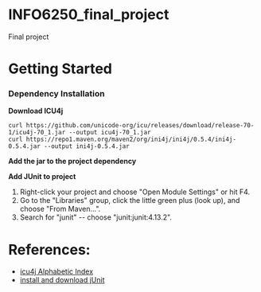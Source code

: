 # INFO6250_final_project
Final project

# Getting Started

### Dependency Installation

**Download ICU4j**
```
curl https://github.com/unicode-org/icu/releases/download/release-70-1/icu4j-70_1.jar --output icu4j-70_1.jar
curl https://repo1.maven.org/maven2/org/ini4j/ini4j/0.5.4/ini4j-0.5.4.jar --output ini4j-0.5.4.jar
```
**Add the jar to the project dependency**

**Add JUnit to project**
1. Right-click your project and choose "Open Module Settings" or hit F4.
2. Go to the "Libraries" group, click the little green plus (look up), and choose "From Maven...".
3. Search for "junit" -- choose "junit:junit:4.13.2".

# References:

* [icu4j Alphabetic Index](https://icu.unicode.org/design/alphabetic-index)
* [install and download jUnit](https://stackoverflow.com/questions/19330832/setting-up-junit-with-intellij-idea)
